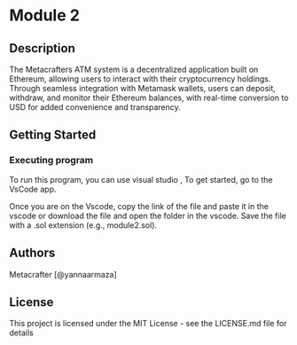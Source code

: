 # Module 2


## Description

The Metacrafters ATM system is a decentralized application built on Ethereum, allowing users to interact with their cryptocurrency holdings. Through seamless integration with Metamask wallets, users can deposit, withdraw, and monitor their Ethereum balances, with real-time conversion to USD for added convenience and transparency.

## Getting Started

### Executing program

To run this program, you can use visual studio , To get started, go to the VsCode app.

Once you are on the Vscode, copy the link of the file and paste it in the vscode or download the file and open the folder in the vscode. Save the file with a .sol extension (e.g., module2.sol).

## Authors

Metacrafter
[@yannaarmaza]


## License

This project is licensed under the MIT License - see the LICENSE.md file for details
